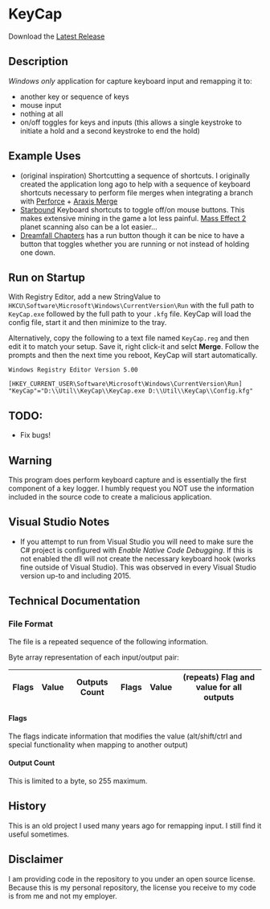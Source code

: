 # KeyCap

Download the [Latest Release](https://github.com/nhmkdev/KeyCap/releases/latest)

## Description
*Windows only* application for capture keyboard input and remapping it to:
* another key or sequence of keys
* mouse input
* nothing at all
* on/off toggles for keys and inputs (this allows a single keystroke to initiate a hold and a second keystroke to end the hold)

## Example Uses
* (original inspiration) Shortcutting a sequence of shortcuts. I originally created the application long ago to help with a sequence of keyboard shortcuts necessary to perform file merges when integrating a branch with [Perforce](https://www.perforce.com/) + [Araxis Merge](https://www.araxis.com/)
* [Starbound](http://playstarbound.com/) Keyboard shortcuts to toggle off/on mouse buttons. This makes extensive mining in the game a lot less painful. [Mass Effect 2](http://masseffect.bioware.com/me2/) planet scanning also can be a lot easier...
* [Dreamfall Chapters](http://redthreadgames.com/games/chapters/) has a run button though it can be nice to have a button that toggles whether you are running or not instead of holding one down.

## Run on Startup

With Registry Editor, add a new StringValue to `HKCU\Software\Microsoft\Windows\CurrentVersion\Run` with the full path to `KeyCap.exe` followed by the full path to your `.kfg` file.  KeyCap will load the config file, start it and then minimize to the tray.

Alternatively, copy the following to a text file named `KeyCap.reg` and then edit it to match your setup.  Save it, right click-it and selct **Merge**.  Follow the prompts and then the next time you reboot, KeyCap will start automatically.

```regedit
Windows Registry Editor Version 5.00

[HKEY_CURRENT_USER\Software\Microsoft\Windows\CurrentVersion\Run]
"KeyCap"="D:\\Util\\KeyCap\\KeyCap.exe D:\\Util\\KeyCap\\Config.kfg"
```

## TODO:
* Fix bugs!

## Warning
This program does perform keyboard capture and is essentially the first component of a key logger. I humbly request you NOT use the information included in the source code to create a malicious application.

## Visual Studio Notes
* If you attempt to run from Visual Studio you will need to make sure the C# project is configured with *Enable Native Code Debugging*. If this is not enabled the dll will not create the necessary keyboard hook (works fine outside of Visual Studio). This was observed in every Visual Studio version up-to and including 2015.

## Technical Documentation

### File Format

The file is a repeated sequence of the following information.

Byte array representation of each input/output pair:

| Flags | Value | Outputs Count | Flags | Value | (repeats) Flag and value for all outputs |
| --- | --- | --- | --- | --- | --- |

#### Flags

The flags indicate information that modifies the value (alt/shift/ctrl and special functionality when mapping to another output)

#### Output Count

This is limited to a byte, so 255 maximum.

## History

This is an old project I used many years ago for remapping input. I still find it useful sometimes.

## Disclaimer

I am providing code in the repository to you under an open source license. Because this is my personal repository, the license you receive to my code is from me and not my employer.
